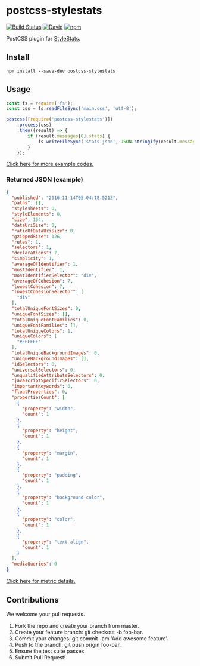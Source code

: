 # postcss-stylestats

[![Build Status](https://travis-ci.org/kubosho/postcss-stylestats.svg?branch=master)](https://travis-ci.org/kubosho/postcss-stylestats)
[![David](https://david-dm.org/kubosho/postcss-stylestats.svg)](https://david-dm.org/kubosho/postcss-stylestats)
[![npm](https://img.shields.io/npm/v/postcss-stylestats.svg)](https://www.npmjs.com/package/postcss-stylestats)

PostCSS plugin for [StyleStats](https://github.com/t32k/stylestats).

## Install

```
npm install --save-dev postcss-stylestats
```

## Usage

```js
const fs = require('fs');
const css = fs.readFileSync('main.css', 'utf-8');

postcss([require('postcss-stylestats')])
    .process(css)
    .then((result) => {
        if (result.messages[0].stats) {
            fs.writeFileSync('stats.json', JSON.stringify(result.messages[0].stats, null, 2));
        }
    });
```

[Click here for more example codes.](https://github.com/kubosho/postcss-stylestats/tree/master/example)

### Returned JSON (example)

```json
{
  "published": "2016-11-14T05:04:18.521Z",
  "paths": [],
  "stylesheets": 0,
  "styleElements": 0,
  "size": 154,
  "dataUriSize": 0,
  "ratioOfDataUriSize": 0,
  "gzippedSize": 126,
  "rules": 1,
  "selectors": 1,
  "declarations": 7,
  "simplicity": 1,
  "averageOfIdentifier": 1,
  "mostIdentifier": 1,
  "mostIdentifierSelector": "div",
  "averageOfCohesion": 7,
  "lowestCohesion": 7,
  "lowestCohesionSelector": [
    "div"
  ],
  "totalUniqueFontSizes": 0,
  "uniqueFontSizes": [],
  "totalUniqueFontFamilies": 0,
  "uniqueFontFamilies": [],
  "totalUniqueColors": 1,
  "uniqueColors": [
    "#FFFFFF"
  ],
  "totalUniqueBackgroundImages": 0,
  "uniqueBackgroundImages": [],
  "idSelectors": 0,
  "universalSelectors": 0,
  "unqualifiedAttributeSelectors": 0,
  "javascriptSpecificSelectors": 0,
  "importantKeywords": 0,
  "floatProperties": 0,
  "propertiesCount": [
    {
      "property": "width",
      "count": 1
    },
    {
      "property": "height",
      "count": 1
    },
    {
      "property": "margin",
      "count": 1
    },
    {
      "property": "padding",
      "count": 1
    },
    {
      "property": "background-color",
      "count": 1
    },
    {
      "property": "color",
      "count": 1
    },
    {
      "property": "text-align",
      "count": 1
    }
  ],
  "mediaQueries": 0
}
```

[Click here for metric details.](https://github.com/t32k/stylestats#metrics)

## Contributions

We welcome your pull requests.

1. Fork the repo and create your branch from master.
1. Create your feature branch: git checkout -b foo-bar.
1. Commit your changes: git commit -am 'Add awesome feature'.
1. Push to the branch: git push origin foo-bar.
1. Ensure the test suite passes.
1. Submit Pull Request!
